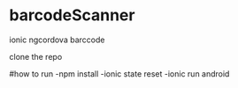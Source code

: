 # barcodeScanner
ionic ngcordova barccode


clone the repo

#how to run
-npm install
-ionic state reset
-ionic run android 

